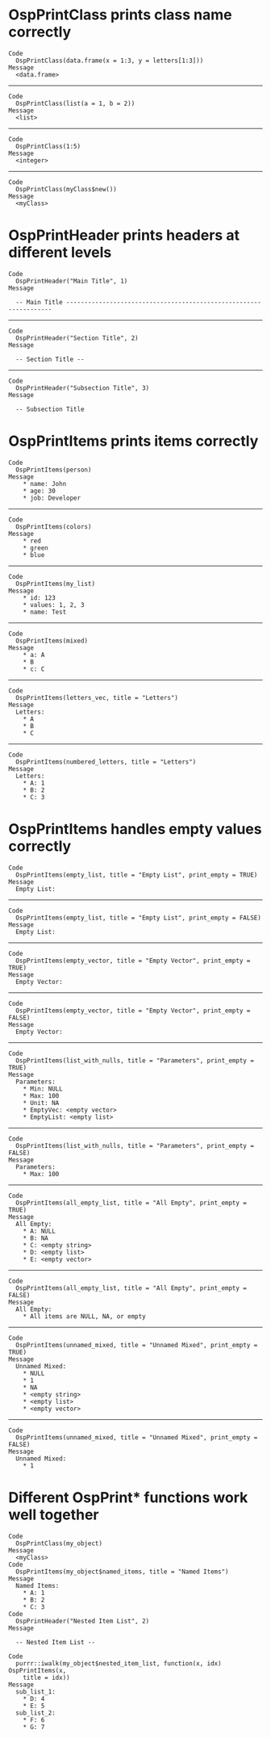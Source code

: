 # OspPrintClass prints class name correctly

    Code
      OspPrintClass(data.frame(x = 1:3, y = letters[1:3]))
    Message
      <data.frame>

---

    Code
      OspPrintClass(list(a = 1, b = 2))
    Message
      <list>

---

    Code
      OspPrintClass(1:5)
    Message
      <integer>

---

    Code
      OspPrintClass(myClass$new())
    Message
      <myClass>

# OspPrintHeader prints headers at different levels

    Code
      OspPrintHeader("Main Title", 1)
    Message
      
      -- Main Title ------------------------------------------------------------------

---

    Code
      OspPrintHeader("Section Title", 2)
    Message
      
      -- Section Title --
      

---

    Code
      OspPrintHeader("Subsection Title", 3)
    Message
      
      -- Subsection Title 

# OspPrintItems prints items correctly

    Code
      OspPrintItems(person)
    Message
        * name: John
        * age: 30
        * job: Developer

---

    Code
      OspPrintItems(colors)
    Message
        * red
        * green
        * blue

---

    Code
      OspPrintItems(my_list)
    Message
        * id: 123
        * values: 1, 2, 3
        * name: Test

---

    Code
      OspPrintItems(mixed)
    Message
        * a: A
        * B
        * c: C

---

    Code
      OspPrintItems(letters_vec, title = "Letters")
    Message
      Letters:
        * A
        * B
        * C

---

    Code
      OspPrintItems(numbered_letters, title = "Letters")
    Message
      Letters:
        * A: 1
        * B: 2
        * C: 3

# OspPrintItems handles empty values correctly

    Code
      OspPrintItems(empty_list, title = "Empty List", print_empty = TRUE)
    Message
      Empty List:

---

    Code
      OspPrintItems(empty_list, title = "Empty List", print_empty = FALSE)
    Message
      Empty List:

---

    Code
      OspPrintItems(empty_vector, title = "Empty Vector", print_empty = TRUE)
    Message
      Empty Vector:

---

    Code
      OspPrintItems(empty_vector, title = "Empty Vector", print_empty = FALSE)
    Message
      Empty Vector:

---

    Code
      OspPrintItems(list_with_nulls, title = "Parameters", print_empty = TRUE)
    Message
      Parameters:
        * Min: NULL
        * Max: 100
        * Unit: NA
        * EmptyVec: <empty vector>
        * EmptyList: <empty list>

---

    Code
      OspPrintItems(list_with_nulls, title = "Parameters", print_empty = FALSE)
    Message
      Parameters:
        * Max: 100

---

    Code
      OspPrintItems(all_empty_list, title = "All Empty", print_empty = TRUE)
    Message
      All Empty:
        * A: NULL
        * B: NA
        * C: <empty string>
        * D: <empty list>
        * E: <empty vector>

---

    Code
      OspPrintItems(all_empty_list, title = "All Empty", print_empty = FALSE)
    Message
      All Empty:
        * All items are NULL, NA, or empty

---

    Code
      OspPrintItems(unnamed_mixed, title = "Unnamed Mixed", print_empty = TRUE)
    Message
      Unnamed Mixed:
        * NULL
        * 1
        * NA
        * <empty string>
        * <empty list>
        * <empty vector>

---

    Code
      OspPrintItems(unnamed_mixed, title = "Unnamed Mixed", print_empty = FALSE)
    Message
      Unnamed Mixed:
        * 1

# Different OspPrint* functions work well together

    Code
      OspPrintClass(my_object)
    Message
      <myClass>
    Code
      OspPrintItems(my_object$named_items, title = "Named Items")
    Message
      Named Items:
        * A: 1
        * B: 2
        * C: 3
    Code
      OspPrintHeader("Nested Item List", 2)
    Message
      
      -- Nested Item List --
      
    Code
      purrr::iwalk(my_object$nested_item_list, function(x, idx) OspPrintItems(x,
        title = idx))
    Message
      sub_list_1:
        * D: 4
        * E: 5
      sub_list_2:
        * F: 6
        * G: 7

